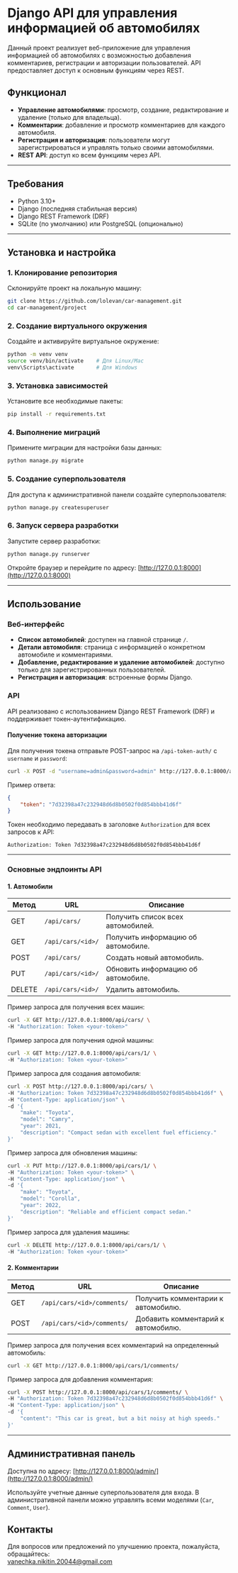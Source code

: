 # Django API для управления информацией об автомобилях

Данный проект реализует веб-приложение для управления информацией об автомобилях с возможностью добавления комментариев, регистрации и авторизации пользователей. API предоставляет доступ к основным функциям через REST.

## Функционал
- **Управление автомобилями**: просмотр, создание, редактирование и удаление (только для владельца).
- **Комментарии**: добавление и просмотр комментариев для каждого автомобиля.
- **Регистрация и авторизация**: пользователи могут зарегистрироваться и управлять только своими автомобилями.
- **REST API**: доступ ко всем функциям через API.

---

## Требования
- Python 3.10+
- Django (последняя стабильная версия)
- Django REST Framework (DRF)
- SQLite (по умолчанию) или PostgreSQL (опционально)

---

## Установка и настройка

### 1. Клонирование репозитория
Склонируйте проект на локальную машину:
```bash
git clone https://github.com/lolevan/car-management.git
cd car-management/project
```

### 2. Создание виртуального окружения
Создайте и активируйте виртуальное окружение:
```bash
python -m venv venv
source venv/bin/activate    # Для Linux/Mac
venv\Scripts\activate       # Для Windows
```

### 3. Установка зависимостей
Установите все необходимые пакеты:
```bash
pip install -r requirements.txt
```

### 4. Выполнение миграций
Примените миграции для настройки базы данных:
```bash
python manage.py migrate
```

### 5. Создание суперпользователя
Для доступа к административной панели создайте суперпользователя:
```bash
python manage.py createsuperuser
```

### 6. Запуск сервера разработки
Запустите сервер разработки:
```bash
python manage.py runserver
```

Откройте браузер и перейдите по адресу: [http://127.0.0.1:8000](http://127.0.0.1:8000)

---

## Использование

### Веб-интерфейс
- **Список автомобилей**: доступен на главной странице `/`.
- **Детали автомобиля**: страница с информацией о конкретном автомобиле и комментариями.
- **Добавление, редактирование и удаление автомобилей**: доступно только для зарегистрированных пользователей.
- **Регистрация и авторизация**: встроенные формы Django.

### API
API реализовано с использованием Django REST Framework (DRF) и поддерживает токен-аутентификацию.

#### Получение токена авторизации
Для получения токена отправьте POST-запрос на `/api-token-auth/` с `username` и `password`:
```bash
curl -X POST -d "username=admin&password=admin" http://127.0.0.1:8000/api-token-auth/
```

Пример ответа:
```json
{
    "token": "7d32398a47c232948d6d8b0502f0d854bbb41d6f"
}
```

Токен необходимо передавать в заголовке `Authorization` для всех запросов к API:
```
Authorization: Token 7d32398a47c232948d6d8b0502f0d854bbb41d6f
```

---

### Основные эндпоинты API

#### 1. Автомобили
| Метод | URL               | Описание                              |
|-------|-------------------|---------------------------------------|
| GET   | `/api/cars/`      | Получить список всех автомобилей.     |
| GET   | `/api/cars/<id>/` | Получить информацию об автомобиле.    |
| POST  | `/api/cars/`      | Создать новый автомобиль.             |
| PUT   | `/api/cars/<id>/` | Обновить информацию об автомобиле.    |
| DELETE| `/api/cars/<id>/` | Удалить автомобиль.                   |


Пример запроса для получения всех машин:
  ```bash
  curl -X GET http://127.0.0.1:8000/api/cars/ \
  -H "Authorization: Token <your-token>"
  ```

Пример запроса для получения одной машины:
  ```bash
  curl -X GET http://127.0.0.1:8000/api/cars/1/ \
  -H "Authorization: Token <your-token>"
  ```

Пример запроса для создания автомобиля:
```bash
curl -X POST http://127.0.0.1:8000/api/cars/ \
-H "Authorization: Token 7d32398a47c232948d6d8b0502f0d854bbb41d6f" \
-H "Content-Type: application/json" \
-d '{
    "make": "Toyota",
    "model": "Camry",
    "year": 2021,
    "description": "Compact sedan with excellent fuel efficiency."
}'
```

Пример запроса для обновления машины:
  ```bash
  curl -X PUT http://127.0.0.1:8000/api/cars/1/ \
  -H "Authorization: Token <your-token>" \
  -H "Content-Type: application/json" \
  -d '{
      "make": "Toyota",
      "model": "Corolla",
      "year": 2022,
      "description": "Reliable and efficient compact sedan."
  }'
  ```

Пример запроса для удаления машины:
  ```bash
  curl -X DELETE http://127.0.0.1:8000/api/cars/1/ \
  -H "Authorization: Token <your-token>"
  ```


#### 2. Комментарии
| Метод | URL                          | Описание                               |
|-------|------------------------------|----------------------------------------|
| GET   | `/api/cars/<id>/comments/`   | Получить комментарии к автомобилю.     |
| POST  | `/api/cars/<id>/comments/`   | Добавить комментарий к автомобилю.     |

Пример запроса для получения всех комментарий на определенный автомобиль:
  ```bash
  curl -X GET http://127.0.0.1:8000/api/cars/1/comments/
  ```

Пример запроса для добавления комментария:
```bash
curl -X POST http://127.0.0.1:8000/api/cars/1/comments/ \
-H "Authorization: Token 7d32398a47c232948d6d8b0502f0d854bbb41d6f" \
-H "Content-Type: application/json" \
-d '{
    "content": "This car is great, but a bit noisy at high speeds."
}'
```

---

## Административная панель
Доступна по адресу: [http://127.0.0.1:8000/admin/](http://127.0.0.1:8000/admin/)

Используйте учетные данные суперпользователя для входа. В административной панели можно управлять всеми моделями (`Car`, `Comment`, `User`).



## Контакты
Для вопросов или предложений по улучшению проекта, пожалуйста, обращайтесь:  
[vanechka.nikitin.20044@gmail.com](mailto:vanechka.nikitin.20044@gmail.com)
